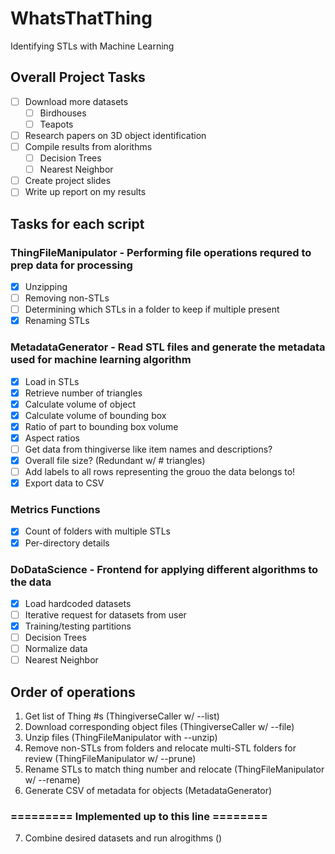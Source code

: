 # WhatsThatThing
Identifying STLs with Machine Learning

## Overall Project Tasks
- [ ] Download more datasets
  - [ ] Birdhouses
  - [ ] Teapots
- [ ] Research papers on 3D object identification
- [ ] Compile results from alorithms
  - [ ] Decision Trees
  - [ ] Nearest Neighbor
- [ ] Create project slides
- [ ] Write up report on my results

## Tasks for each script
### ThingFileManipulator - Performing file operations requred to prep data for processing

- [x] Unzipping
- [ ] Removing non-STLs
- [ ] Determining which STLs in a folder to keep if multiple present
- [x] Renaming STLs

### MetadataGenerator - Read STL files and generate the metadata used for machine learning algorithm
- [x] Load in STLs
- [x] Retrieve number of triangles
- [x] Calculate volume of object
- [x] Calculate volume of bounding box
- [x] Ratio of part to bounding box volume
- [x] Aspect ratios
- [ ] Get data from thingiverse like item names and descriptions?
- [x] Overall file size? (Redundant w/ # triangles)
- [ ] Add labels to all rows representing the grouo the data belongs to!
- [x] Export data to CSV

### Metrics Functions
- [x] Count of folders with multiple STLs
- [x] Per-directory details

### DoDataScience - Frontend for applying different algorithms to the data
- [x] Load hardcoded datasets
- [ ] Iterative request for datasets from user
- [x] Training/testing partitions
- [ ] Decision Trees
- [ ] Normalize data
- [ ] Nearest Neighbor

## Order of operations
1. Get list of Thing #s (ThingiverseCaller w/ --list)
2. Download corresponding object files (ThingiverseCaller w/ --file)
3. Unzip files (ThingFileManipulator with --unzip)
4. Remove non-STLs from folders and relocate multi-STL folders for review (ThingFileManipulator w/ --prune)
5. Rename STLs to match thing number and relocate (ThingFileManipulator w/ --rename)
6. Generate CSV of metadata for objects (MetadataGenerator)
### ========= Implemented up to this line ========
7. Combine desired datasets and run alrogithms ()
